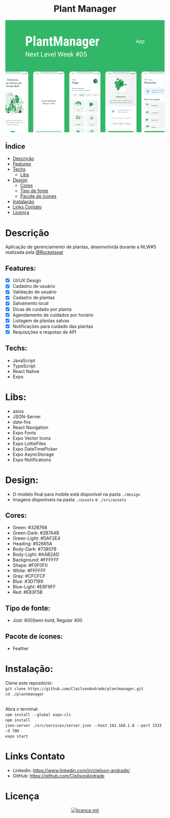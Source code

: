<div align="center">
    <h1 align="center">Plant Manager</h1>
    <img src="./design/design.png" alt="Logo" width="800">
</div>

## Índice

* [Descrição](#descrição)
* [Features](#features) 
* [Techs](#techs)
  * [Libs](#Libs)
* [Design](#design)
  * [Cores](#cores)
  * [Tipo de fonte](#tipo-de-fonte)
  * [Pacote de ícones](#pacote-de-ícones)
* [Instalação](#instalação)
* [Links Contato](#links-contato)
* [Licença](#licença)

# Descrição
Aplicação de gerenciamento de plantas, desenvolvida durante a NLW#5 realizada pela <a href="https://github.com/Rocketseat">@Rocketseat</a>

## Features:
- [x] UI/UX Design
- [x] Cadastro de usuário
- [x] Validação de usuário
- [x] Cadastro de plantas
- [x] Salvamento local
- [x] Dicas de cuidado por planta
- [x] Agendamento de cuidados por horário
- [x] Listagem de plantas salvas
- [x] Notificações para cuidado das plantas
- [x] Requisições e respotas de API

## Techs: 
- JavaScript
- TypeScript
- React Native
- Expo

# Libs:
- axios
- JSON-Server
- date-fns
- React Navigation
- Expo Fonts
- Expo Vector Icons
- Expo LottieFiles
- Expo DateTimePicker
- Expo AsyncStorage
- Expo Notifications

# Design:
- O modelo final para mobile está disponível na pasta `./design`<br>
- Imagens disponíveis na pasta `./assets` e `./src/assets`<br>

## Cores:
- Green: #32B768<br>
- Green-Dark: #2B7A4B<br>
- Green-Light: #DAF2E4<br>
- Heading: #52665A<br>
- Body-Dark: #738078<br>
- Body-Light: #AAB2AD<br>
- Background: #FFFFFF<br>
- Shape: #F0F0F0<br>
- White: #FFFFFF<br>
- Gray: #CFCFCF<br>
- Blue: #3D7199<br>
- Blue-Light: #EBF6FF<br>
- Red: #E83F5B<br>

## Tipo de fonte:
- Jost: 600Semi-bold, Regular 400

## Pacote de ícones:
- Feather

# Instalação:
Clone este repositório:<br>
`git clone https://github.com/CleilsonAndrade/plantmanager.git`<br>
`cd ./plantmanager`<br><br>

Abra o terminal:<br>
`npm install --global expo-cli`<br>
`npm install`<br>
`json-server ./src/services/server.json --host 192.168.1.8 --port 3333 -d 700`<br>
`expo start`<br>

# Links Contato
- Linkedin: https://www.linkedin.com/in/cleilson-andrade/<br>
- GitHub: https://github.com/CleilsonAndrade<br>

# Licença
<p align="center"><a href="https://github.com/CleilsonAndrade/plantmanager/blob/master/LICENSE"><img src="https://camo.githubusercontent.com/002151a49ee9afae7ce4c2bce93056c9f0e108fbd14e5a7e46e7e79d87bb1071/68747470733a2f2f696d672e736869656c64732e696f2f62616467652f6c6963656e63652d4d49542d626c75652e7376673f7374796c653d666c61742d737175617265" alt="licence mit" data-canonical-src="https://img.shields.io/badge/licence-MIT-blue.svg?style=flat-square" style="max-width:100%;"></a></p>
